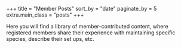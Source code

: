 +++
title = "Member Posts"
sort_by = "date"
paginate_by = 5
extra.main_class = "posts"
+++

Here you will find a library of member-contributed content, where registered members share their experience with maintaining specific species, describe their set ups, etc.
